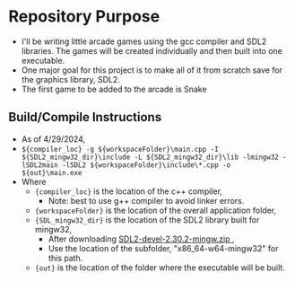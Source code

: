 # Repository Purpose
- I'll be writing little arcade games using the gcc compiler and SDL2 libraries. The games will be created individually and then built into one executable.
- One major goal for this project is to make all of it from scratch save for the graphics library, SDL2.
- The first game to be added to the arcade is Snake

## Build/Compile Instructions
- As of 4/29/2024,
- `${compiler_loc} -g ${workspaceFolder}\main.cpp -I ${SDL2_mingw32_dir}\include -L ${SDL2_mingw32_dir}\lib -lmingw32 -lSDL2main -lSDL2 ${workspaceFolder}\include\*.cpp -o ${out}\main.exe`
- Where
  - `{compiler_loc}` is the location of the c++ compiler,
    - Note: best to use g++ compiler to avoid linker errors.
  - `{workspaceFolder}` is the location of the overall application folder,
  - `{SDL_mingw32_dir}` is the location of the SDL2 library built for mingw32,
    - After downloading [ SDL2-devel-2.30.2-mingw.zip ](https://github.com/libsdl-org/SDL/releases/tag/release-2.30.2),
    - Use the location of the subfolder, "x86_64-w64-mingw32" for this path.
  - `{out}` is the location of the folder where the executable will be built.
